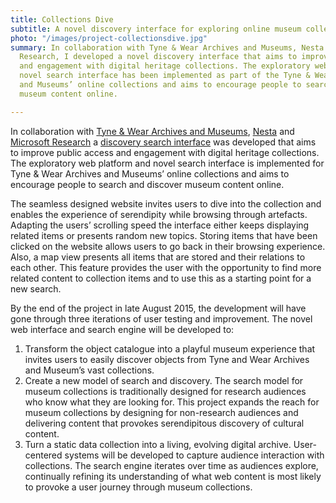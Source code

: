 ```yaml
---
title: Collections Dive
subtitle: A novel discovery interface for exploring online museum collections.
photo: "/images/project-collectionsdive.jpg"
summary: In collaboration with Tyne & Wear Archives and Museums, Nesta and Microsoft
  Research, I developed a novel discovery interface that aims to improve public access
  and engagement with digital heritage collections. The exploratory web platform and
  novel search interface has been implemented as part of the Tyne & Wear Archives
  and Museums’ online collections and aims to encourage people to search and discover
  museum content online.

---
```

In collaboration with [Tyne & Wear Archives and Museums](http://www.twmuseums.org.uk/), [Nesta](http://www.nesta.org.uk/) and [Microsoft Research](http://research.microsoft.com/en-us/labs/cambridge/) a [discovery search interface](http://collectionsdivetwmuseums.org.uk/) was developed that aims to improve public access and engagement with digital heritage collections. The exploratory web platform and novel search interface is implemented for Tyne & Wear Archives and Museums’ online collections and aims to encourage people to search and discover museum content online.

The seamless designed website invites users to dive into the collection and enables the experience of serendipity while browsing through artefacts. Adapting the users’ scrolling speed the interface either keeps displaying related items or presents random new topics. Storing items that have been clicked on the website allows users to go back in their browsing experience. Also, a map view presents all items that are stored and their relations to each other. This feature provides the user with the opportunity to find more related content to collection items and to use this as a starting point for a new search.

By the end of the project in late August 2015, the development will have gone through three iterations of user testing and improvement. The novel web interface and search engine will be developed to:

1. Transform the object catalogue into a playful museum experience that invites users to easily discover objects from Tyne and Wear Archives and Museum’s vast collections.
2. Create a new model of search and discovery. The search model for museum collections is traditionally designed for research audiences who know what they are looking for. This project expands the reach for museum collections by designing for non-research audiences and delivering content that provokes serendipitous discovery of cultural content.
3. Turn a static data collection into a living, evolving digital archive. User-centered systems will be developed to capture audience interaction with collections. The search engine iterates over time as audiences explore, continually refining its understanding of what web content is most likely to provoke a user journey through museum collections.